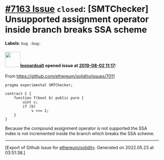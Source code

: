# [\#7163 Issue](https://github.com/ethereum/solidity/issues/7163) `closed`: [SMTChecker] Unsupported assignment operator inside branch breaks SSA scheme
**Labels**: `bug :bug:`


#### <img src="https://avatars.githubusercontent.com/u/504195?u=ce2facd14af9fd474ebff49f0d44891f56f7500f&v=4" width="50">[leonardoalt](https://github.com/leonardoalt) opened issue at [2019-08-02 11:17](https://github.com/ethereum/solidity/issues/7163):

From https://github.com/ethereum/solidity/issues/7011

```
pragma experimental SMTChecker;
  
contract C {
    function f(bool b) public pure {
        uint v;
        if (b)
            v >>= 2;
    }
}
```
Because the compound assignment operator is not supported the SSA index is not incremented inside the branch which breaks the SSA scheme.




-------------------------------------------------------------------------------



[Export of Github issue for [ethereum/solidity](https://github.com/ethereum/solidity). Generated on 2022.05.23 at 03:51:38.]

